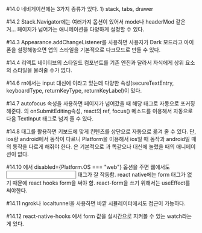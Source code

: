 #14.0 네비게이션에는 3가지 종류가 있다.
      1) stack, tabs, drawer 

#14.2 Stack.Navigator에는 여러가지 옵션이 있어서 mode나 headerMod 같은 거... 
      페이지가 넘어가는 애니메이션을 다양하게 설정할 수 있다. 

#14.3 Appearance.addChangeListener를 사용하면 사용자가 Dark 모드라고 아이폰을 설정해놓으면 앱의 스타일을 기본적으로 다크모드로 만들 수 있다. 

#14.4 리액트 네이티브의 스타일드 컴포넌트를 기존 엔진과 달라서 자식에게 상위 요소의 스타일을 물려줄 수가 없다.

#14.6 rn에서는 input 대신에 <TextInput> 이라고 있는데 다양한 속성(secureTextEntry, keyboardType, returnKeyType, returnKeyLabel)이 있다. 

#14.7 autofocus 속성을 사용하면 페이지가 넘어갔을 때 해당 태그로 자동으로 포커징해준다.
      <TextInput>의 onSubmitEditing속성, react의 ref, focus() 메소드를 이용해서 자동으로 다음 TextInput 태그로 넘겨 줄 수 있다.

#14.8 <KeyboardAvoidingView> 태그를 활용하면 키보드에 맞게 컨텐츠를 상단으로 자동으로 옮겨 줄 수 있다. 
      단, ios랑 android에서 동작이 다르니 Platform을 이용해서 ios일 때 동작과 android일 때의 동작을 다르게 해줘야 한다. 
      <TouchableWithoutFeedback>은 기본적으로 <Touchable>과 똑같으나 대신에 눌렀을 때의 애니메이션이 없다.

#14.10 <TouchableWithoutFeedback>에서 disabled={Platform.OS === "web"} 옵션을 주면 웹에서도 <Input> 태그가 잘 작동함. 
       react native에는 form 태그가 없기 때문에 react hooks form을 써야 함.
       react-form을 쓰기 위해서는 useEffect를 써야한다. 

#14.11 ngrok나 localtunnel을 사용하면 바깥 시뮬레이터에서도 접근이 가능하다.

#14.12 react-native-hooks 에서 form 값을 실시간으로 지켜볼 수 있는 watch라는 게 있다. 
